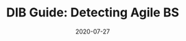 ---
title: "DIB Guide: Detecting Agile BS"
date: "2020-07-27"
link: "https://media.defense.gov/2018/Oct/09/2002049591/-1/-1/0/DIB_DETECTING_AGILE_BS_2018.10.05.PDF"
---